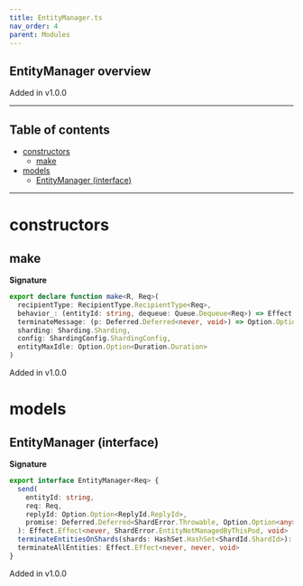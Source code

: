 ```yaml
---
title: EntityManager.ts
nav_order: 4
parent: Modules
---
```


## EntityManager overview

Added in v1.0.0

---

<h2 class="text-delta">Table of contents</h2>

- [constructors](#constructors)
  - [make](#make)
- [models](#models)
  - [EntityManager (interface)](#entitymanager-interface)

---

# constructors

## make

**Signature**

```ts
export declare function make<R, Req>(
  recipientType: RecipientType.RecipientType<Req>,
  behavior_: (entityId: string, dequeue: Queue.Dequeue<Req>) => Effect.Effect<R, never, void>,
  terminateMessage: (p: Deferred.Deferred<never, void>) => Option.Option<Req>,
  sharding: Sharding.Sharding,
  config: ShardingConfig.ShardingConfig,
  entityMaxIdle: Option.Option<Duration.Duration>
)
```

Added in v1.0.0

# models

## EntityManager (interface)

**Signature**

```ts
export interface EntityManager<Req> {
  send(
    entityId: string,
    req: Req,
    replyId: Option.Option<ReplyId.ReplyId>,
    promise: Deferred.Deferred<ShardError.Throwable, Option.Option<any>>
  ): Effect.Effect<never, ShardError.EntityNotManagedByThisPod, void>
  terminateEntitiesOnShards(shards: HashSet.HashSet<ShardId.ShardId>): Effect.Effect<never, never, void>
  terminateAllEntities: Effect.Effect<never, never, void>
}
```

Added in v1.0.0
